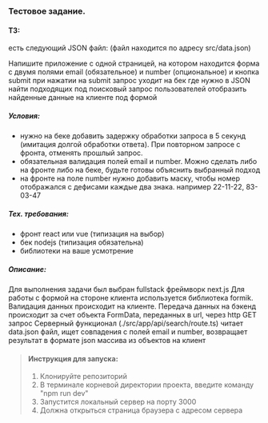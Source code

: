 ### Тестовое задание.

#### ТЗ: 
есть следующий JSON файл: (файл находится по адресу src/data.json)

Напишите приложение с одной страницей, на котором находится форма с двумя полями email (обязательное) и number (опциональное) и кнопка submit при нажатии на submit запрос уходит на бек где нужно в JSON найти подходящих под поисковый запрос пользователей отобразить найденные данные на клиенте под формой

##### **Условия:**
- нужно на беке добавить задержку обработки запроса в 5 секунд (имитация долгой обработки ответа). При повторном запросе с фронта, отменять прошлый запрос.
- обязательная валидация полей email и number. Можно сделать либо на фронте либо на беке, будьте готовы объяснить выбранный подход
- на фронте на поле number нужно добавить маску, чтобы номер отображался с дефисами каждые два знака. например 22-11-22, 83-03-47

##### **Тех. требования:**
- фронт react или vue (типизация на выбор)
- бек nodejs (типизация обязательна)
- библиотеки на ваше усмотрение

##### **Описание:**
Для выполнения задачи был выбран fullstack фреймворк next.js
Для работы с формой на стороне клиента используется библиотека formik. Валидация данных происходит на клиенте.
Передача данных на бэкенд происходит за счет объекта FormData, переданных в url, через http GET запрос
Серверный функционал (./src/app/api/search/route.ts) читает data.json файл, ищет совпадения с полей email и number, возвращает результат в формате json массива из объектов на клиент

>#### Инструкция для запуска:
>1. Клонируйте репозиторий
>2. В терминале корневой директории проекта, введите команду "npm run dev"
>	1. Запустится локальный сервер на порту 3000
>	2. Должна открыться страница браузера с адресом сервера